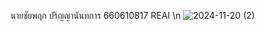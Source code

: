 นายชัยพฤก ปริญญานันทการ 660610817 REAI 
\n ![2024-11-20 (2)](https://github.com/user-attachments/assets/a56fea7c-93e0-469c-bda5-fa18c0796b84)
